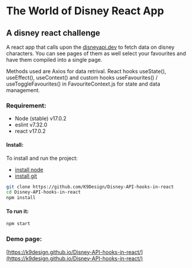# The World of Disney React App

## A disney react challenge

A react app that calls upon the [disneyapi.dev](http://www.disneyapi.dev) to fetch data on disney characters. You can see pages of them as well select your favourites and have them compiled into a single page.

Methods used are Axios for data retrival.
React hooks useState(), useEffect(), useContext() and custom hooks useFavourites() / useToggleFavourites() in FavouriteContext.js for state and data management.

### Requirement:

- Node (stable) v17.0.2
- eslint v7.32.0
- react v17.0.2

#### Install:

To install and run the project:

- [install node](https://nodejs.org/en/download/)
- [install git](https://github.com/git-guides/install-git)

```bash
git clone https://github.com/K9Design/Disney-API-hooks-in-react
cd Disney-API-hooks-in-react
npm install
```

#### To run it:

```bash
npm start
```

### Demo page:
[https://k9design.github.io/Disney-API-hooks-in-react/](https://k9design.github.io/Disney-API-hooks-in-react/)
